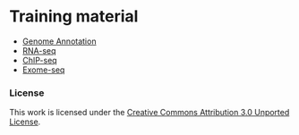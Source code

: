Training material
=================

- [Genome Annotation](https://github.com/bgruening/training-material/blob/master/genome-annotation/general-introduction/README.md)
- [RNA-seq](https://github.com/bgruening/training-material/blob/master/rna-seq/README.md)
- [ChIP-seq](https://github.com/bgruening/training-material/blob/master/ChIPseq/ChIPseq.md)
- [Exome-seq](https://github.com/bgruening/training-material/blob/master/Exome-Seq/Exome-Seq.md)

### License

This work is licensed under the [Creative Commons Attribution 3.0 Unported License](http://creativecommons.org/licenses/by/3.0/).
